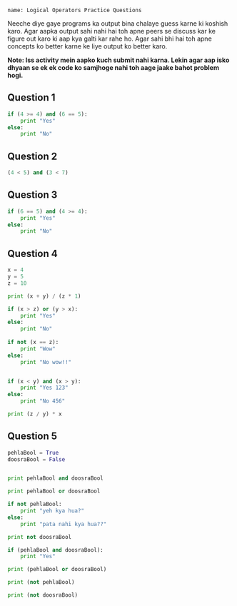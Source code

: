 ```ngMeta
name: Logical Operators Practice Questions
```

Neeche diye gaye programs ka output bina chalaye guess karne ki koshish karo. Agar aapka output sahi nahi hai toh apne peers se discuss kar ke figure out karo ki aap kya galti kar rahe ho. Agar sahi bhi hai toh apne concepts ko better karne ke liye output ko better karo.

**Note: Iss activity mein aapko kuch submit nahi karna. Lekin agar aap isko dhyaan se ek ek code ko samjhoge nahi toh aage jaake bahot problem hogi.**

## Question 1

```python
if (4 >= 4) and (6 == 5):
	print "Yes"
else:
	print "No"
```

## Question 2

```python
(4 < 5) and (3 < 7)
```

## Question 3

```python
if (6 == 5) and (4 >= 4):
	print "Yes"
else:
	print "No"
```

## Question 4

```python
x = 4
y = 5
z = 10

print (x + y) / (z * 1)

if (x > z) or (y > x):
	print "Yes"
else:
	print "No"
	
if not (x == z):
	print "Wow"
else:
	print "No wow!!"


if (x < y) and (x > y):
	print "Yes 123"
else:
	print "No 456"

print (z / y) * x
```

## Question 5

```python
pehlaBool = True
doosraBool = False


print pehlaBool and doosraBool

print pehlaBool or doosraBool

if not pehlaBool:
	print "yeh kya hua?"
else:
	print "pata nahi kya hua??"

print not doosraBool

if (pehlaBool and doosraBool):
	print "Yes"

print (pehlaBool or doosraBool)

print (not pehlaBool)

print (not doosraBool)


```